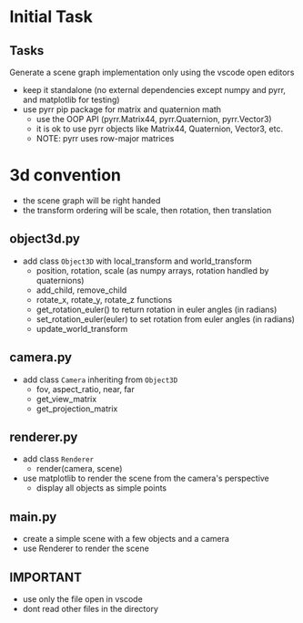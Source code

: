 
# Initial Task
## Tasks
Generate a scene graph implementation only using the vscode open editors
- keep it standalone (no external dependencies except numpy and pyrr, and matplotlib for testing)
- use pyrr pip package for matrix and quaternion math
  - use the OOP API (pyrr.Matrix44, pyrr.Quaternion, pyrr.Vector3)
  - it is ok to use pyrr objects like Matrix44, Quaternion, Vector3, etc.
  - NOTE: pyrr uses row-major matrices

# 3d convention
- the scene graph will be right handed
- the transform ordering will be scale, then rotation, then translation

## object3d.py
- add class `Object3D` with local_transform and world_transform
  - position, rotation, scale (as numpy arrays, rotation handled by quaternions)
  - add_child, remove_child
  - rotate_x, rotate_y, rotate_z functions
  - get_rotation_euler() to return rotation in euler angles (in radians)
  - set_rotation_euler(euler) to set rotation from euler angles (in radians)
  - update_world_transform

## camera.py
- add class `Camera` inheriting from `Object3D`
  - fov, aspect_ratio, near, far
  - get_view_matrix
  - get_projection_matrix

## renderer.py
- add class `Renderer`
  - render(camera, scene)
- use matplotlib to render the scene from the camera's perspective
  - display all objects as simple points


## main.py 
- create a simple scene with a few objects and a camera
- use Renderer to render the scene


## IMPORTANT
- use only the file open in vscode
- dont read other files in the directory

